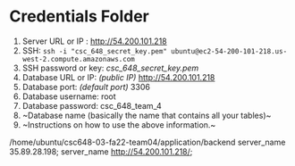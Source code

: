 # Credentials Folder

1. Server URL or IP : http://54.200.101.218
2. SSH:  `ssh -i "csc_648_secret_key.pem" ubuntu@ec2-54-200-101-218.us-west-2.compute.amazonaws.com`
3. SSH password or key: _csc_648_secret_key.pem_
4. Database URL or IP: *(public IP)* http://54.200.101.218
5. Database port: *(default port)* 3306
6. Database username: root
7. Database password: csc_648_team_4
8. ~Database name (basically the name that contains all your tables)~
9. ~Instructions on how to use the above information.~


/home/ubuntu/csc648-03-fa22-team04/application/backend
server_name 35.89.28.198;
server_name http://54.200.101.218/;